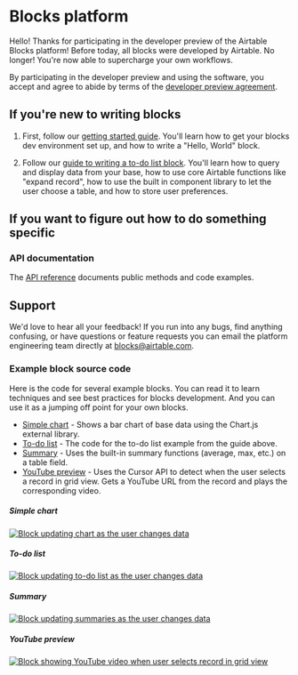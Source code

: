 # Blocks platform

Hello! Thanks for participating in the developer preview of the Airtable Blocks platform! Before
today, all blocks were developed by Airtable. No longer! You're now able to supercharge your own
workflows.

By participating in the developer preview and using the software, you accept and agree to abide by
terms of the [developer preview agreement](/DEVELOPER_AGREEMENT.md).

## If you're new to writing blocks

1. First, follow our [getting started guide](/packages/sdk/docs/setup.md). You'll learn how to get
   your blocks dev environment set up, and how to write a "Hello, World" block.

2. Follow our [guide to writing a to-do list block](/packages/sdk/docs/tutorial_todo.md). You'll
   learn how to query and display data from your base, how to use core Airtable functions like
   "expand record", how to use the built in component library to let the user choose a table, and
   how to store user preferences.

## If you want to figure out how to do something specific

### API documentation

The [API reference](https://github.com/Airtable/blocks/tree/master/packages/sdk/docs/api.md)
documents public methods and code examples.

## Support

We'd love to hear all your feedback! If you run into any bugs, find anything confusing, or have
questions or feature requests you can email the platform engineering team directly at
<blocks@airtable.com>.

### Example block source code

Here is the code for several example blocks. You can read it to learn techniques and see best
practices for blocks development. And you can use it as a jumping off point for your own blocks.

-   [Simple chart](https://github.com/Airtable/blocks/tree/master/examples/simple_chart) - Shows a
    bar chart of base data using the Chart.js external library.
-   [To-do list](https://github.com/Airtable/blocks/tree/master/examples/todo) - The code for the
    to-do list example from the guide above.
-   [Summary](https://github.com/Airtable/blocks/tree/master/examples/summary) - Uses the built-in
    summary functions (average, max, etc.) on a table field.
-   [YouTube preview](https://github.com/Airtable/blocks/tree/master/examples/youtube_preview) -
    Uses the Cursor API to detect when the user selects a record in grid view. Gets a YouTube URL
    from the record and plays the corresponding video.

##### Simple chart

[![Block updating chart as the user changes data](examples/simple_chart/media/block.gif?raw=true)](examples/simple_chart)

##### To-do list

[![Block updating to-do list as the user changes data](examples/todo/media/block.gif?raw=true)](examples/todo)

##### Summary

[![Block updating summaries as the user changes data](examples/summary/media/block.gif?raw=true)](examples/summary)

##### YouTube preview

[![Block showing YouTube video when user selects record in grid view](examples/youtube_preview/media/block.gif?raw=true)](examples/youtube_preview)
